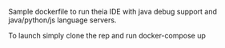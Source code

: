 Sample dockerfile to run theia IDE with java debug support and java/python/js language servers.

To launch simply clone the rep and run docker-compose up 